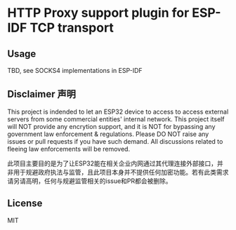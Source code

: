 # HTTP Proxy support plugin for ESP-IDF TCP transport

## Usage 

TBD, see SOCKS4 implementations in ESP-IDF

## Disclaimer 声明

This project is indended to let an ESP32 device to access to access external servers from some commercial entities' internal network. This project itself will NOT provide any encrytion support, and it is NOT for bypassing any government law enforcement & regulations. Please DO NOT raise any issues or pull requests if you have such demand. All discussions related to fleeing law enforcements will be removed.

此项目主要目的是为了让ESP32能在相关企业内网通过其代理连接外部接口，并非用于规避政府执法与监管，且此项目本身并不提供任何加密功能。若有此类需求请另请高明，任何与规避监管相关的issue和PR都会被删除。

## License

MIT
